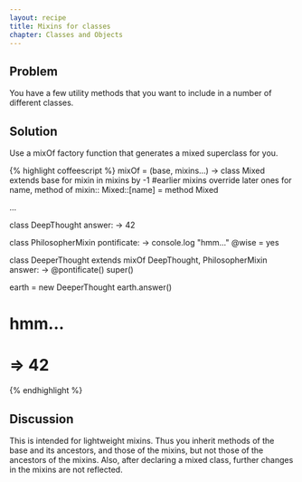 ```yaml
---
layout: recipe
title: Mixins for classes
chapter: Classes and Objects
---
```

## Problem

You have a few utility methods that you want to include in a number of different classes.

## Solution

Use a mixOf factory function that generates a mixed superclass for you.

{% highlight coffeescript %}
mixOf = (base, mixins...) ->
  class Mixed extends base
  for mixin in mixins by -1 #earlier mixins override later ones
    for name, method of mixin::
      Mixed::[name] = method
  Mixed

...

class DeepThought
  answer: ->
    42
    
class PhilosopherMixin
  pontificate: ->
    console.log "hmm..."
    @wise = yes

class DeeperThought extends mixOf DeepThought, PhilosopherMixin
  answer: ->
    @pontificate()
    super()
    
earth = new DeeperThought
earth.answer()
# hmm...
# => 42
{% endhighlight %}

## Discussion

This is intended for lightweight mixins. Thus you inherit methods of the
base and its ancestors, and those of the mixins, but not those of the ancestors of 
the mixins. Also, after declaring a mixed class, further changes in the mixins are not 
reflected.
